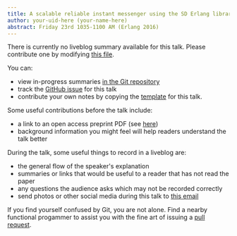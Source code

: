 ```yaml
---
title: A scalable reliable instant messenger using the SD Erlang libraries
author: your-uid-here (your-name-here)
abstract: Friday 23rd 1035-1100 AM (Erlang 2016)
---
```


There is currently no liveblog summary available for this talk. Please contribute one by modifying [this file](https://github.com/ocamllabs/icfp2016-blog/blob/master/Erlang/a-scalable-reliable-instant-me.md).

You can:
* view in-progress summaries [in the Git repository](https://github.com/ocamllabs/icfp2016-blog/tree/master/Erlang/a-scalable-reliable-instant-me/)
* track the [GitHub issue](https://github.com/ocamllabs/icfp2016-blog/issues/139) for this talk
* contribute your own notes by copying the [template](a-scalable-reliable-instant-me/template.md) for this talk.

Some useful contributions before the talk include:
* a link to an open access preprint PDF (see [here](https://github.com/gasche/icfp2016-papers))
* background information you might feel will help readers understand the talk better

During the talk, some useful things to record in a liveblog are:
* the general flow of the speaker's explanation
* summaries or links that would be useful to a reader that has not read the paper
* any questions the audience asks which may not be recorded correctly
* send photos or other social media during this talk to [this email](mailto:icfp16.photos@gmail.com?subject=Erlang:a-scalable-reliable-instant-me)

If you find yourself confused by Git, you are not alone. Find a nearby functional progammer
to assist you with the fine art of issuing a [pull request](https://help.github.com/articles/about-pull-requests/).

